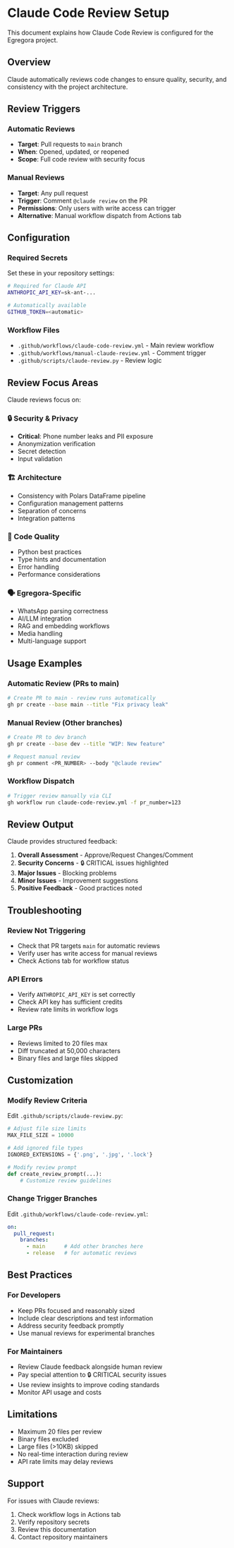# Claude Code Review Setup

This document explains how Claude Code Review is configured for the Egregora project.

## Overview

Claude automatically reviews code changes to ensure quality, security, and consistency with the project architecture.

## Review Triggers

### Automatic Reviews
- **Target**: Pull requests to `main` branch
- **When**: Opened, updated, or reopened
- **Scope**: Full code review with security focus

### Manual Reviews
- **Target**: Any pull request
- **Trigger**: Comment `@claude review` on the PR
- **Permissions**: Only users with write access can trigger
- **Alternative**: Manual workflow dispatch from Actions tab

## Configuration

### Required Secrets

Set these in your repository settings:

```bash
# Required for Claude API
ANTHROPIC_API_KEY=sk-ant-...

# Automatically available
GITHUB_TOKEN=<automatic>
```

### Workflow Files

- `.github/workflows/claude-code-review.yml` - Main review workflow
- `.github/workflows/manual-claude-review.yml` - Comment trigger
- `.github/scripts/claude-review.py` - Review logic

## Review Focus Areas

Claude reviews focus on:

### 🔒 Security & Privacy
- **Critical**: Phone number leaks and PII exposure
- Anonymization verification
- Secret detection
- Input validation

### 🏗️ Architecture
- Consistency with Polars DataFrame pipeline
- Configuration management patterns
- Separation of concerns
- Integration patterns

### 🐍 Code Quality
- Python best practices
- Type hints and documentation
- Error handling
- Performance considerations

### 🗣️ Egregora-Specific
- WhatsApp parsing correctness
- AI/LLM integration
- RAG and embedding workflows
- Media handling
- Multi-language support

## Usage Examples

### Automatic Review (PRs to main)
```bash
# Create PR to main - review runs automatically
gh pr create --base main --title "Fix privacy leak"
```

### Manual Review (Other branches)
```bash
# Create PR to dev branch
gh pr create --base dev --title "WIP: New feature"

# Request manual review
gh pr comment <PR_NUMBER> --body "@claude review"
```

### Workflow Dispatch
```bash
# Trigger review manually via CLI
gh workflow run claude-code-review.yml -f pr_number=123
```

## Review Output

Claude provides structured feedback:

1. **Overall Assessment** - Approve/Request Changes/Comment
2. **Security Concerns** - 🔒 CRITICAL issues highlighted
3. **Major Issues** - Blocking problems
4. **Minor Issues** - Improvement suggestions
5. **Positive Feedback** - Good practices noted

## Troubleshooting

### Review Not Triggering
- Check that PR targets `main` for automatic reviews
- Verify user has write access for manual reviews
- Check Actions tab for workflow status

### API Errors
- Verify `ANTHROPIC_API_KEY` is set correctly
- Check API key has sufficient credits
- Review rate limits in workflow logs

### Large PRs
- Reviews limited to 20 files max
- Diff truncated at 50,000 characters
- Binary files and large files skipped

## Customization

### Modify Review Criteria
Edit `.github/scripts/claude-review.py`:
```python
# Adjust file size limits
MAX_FILE_SIZE = 10000

# Add ignored file types
IGNORED_EXTENSIONS = {'.png', '.jpg', '.lock'}

# Modify review prompt
def create_review_prompt(...):
    # Customize review guidelines
```

### Change Trigger Branches
Edit `.github/workflows/claude-code-review.yml`:
```yaml
on:
  pull_request:
    branches:
      - main      # Add other branches here
      - release   # for automatic reviews
```

## Best Practices

### For Developers
- Keep PRs focused and reasonably sized
- Include clear descriptions and test information
- Address security feedback promptly
- Use manual reviews for experimental branches

### For Maintainers
- Review Claude feedback alongside human review
- Pay special attention to 🔒 CRITICAL security issues
- Use review insights to improve coding standards
- Monitor API usage and costs

## Limitations

- Maximum 20 files per review
- Binary files excluded
- Large files (>10KB) skipped
- No real-time interaction during review
- API rate limits may delay reviews

## Support

For issues with Claude reviews:
1. Check workflow logs in Actions tab
2. Verify repository secrets
3. Review this documentation
4. Contact repository maintainers